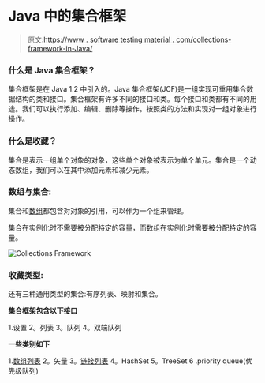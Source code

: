 # Java 中的集合框架

> 原文:[https://www . software testing material . com/collections-framework-in-Java/](https://www.softwaretestingmaterial.com/collections-framework-in-java/)

### 什么是 Java 集合框架？

集合框架是在 Java 1.2 中引入的。Java 集合框架(JCF)是一组实现可重用集合数据结构的类和接口。集合框架有许多不同的接口和类。每个接口和类都有不同的用途。我们可以执行添加、编辑、删除等操作。按照类的方法和实现对一组对象进行操作。

### 什么是收藏？

集合是表示一组单个对象的对象，这些单个对象被表示为单个单元。集合是一个动态数组，我们可以在其中添加元素和减少元素。

### 数组与集合:

集合和[数组](https://www.softwaretestingmaterial.com/arrays-in-java/)都包含对对象的引用，可以作为一个组来管理。

集合在实例化时不需要被分配特定的容量，而数组在实例化时需要被分配特定的容量。

![Collections Framework](img/f234e23b5aee1af5099ce02b9ec22166.png)

### 收藏类型:

还有三种通用类型的集合:有序列表、映射和集合。

**集合框架包含以下接口**

1.设置
2。列表
3。队列
4。双端队列

**一些类别如下**

1.[数组列表](https://www.softwaretestingmaterial.com/arraylist-in-java/)
2。矢量
3。[链接列表](https://www.softwaretestingmaterial.com/linkedlist-in-java/)
4。HashSet
5。TreeSet
6 .priority queue(优先级队列)